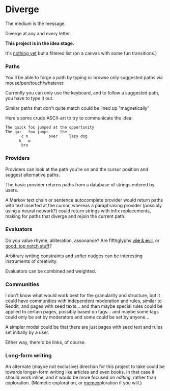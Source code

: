 
# Diverge

The medium is the message.

Diverge at any and every letter.

**This project is in the idea stage.**

It's [nothing yet](http://1j01.github.io/diverge/) but a filtered list
(on a canvas with some fun transitions.)

<!-- I implore you to explore the text galore -->
<!-- where there's text, there's always more -->
<!-- where there's text, there's always more -->
<!-- there's always more, there's always more -->
<!-- there's always more... there's always more... -->

<!--
type to choose a path (creating one if it doesn't exist)
could use italics/low opacity for text that doesn't exist yet
could use chromaticity for path disambiguation where paths join/diverge, or for authorship
there could actually be a useful tool somewhere in this idea space
perhaps in examining/making drafts, maybe not of books but of smaller amounts of text
-->

### Paths

<!--
Forge a path by typing
or browse only suggested paths
via mouse/pen/touch/whatever.
-->

You'll be able to
forge a path by typing
or browse only suggested paths
via mouse/pen/touch/whatever.

Currently you can only use the keyboard,
and to follow a suggested path,
you have to type it out.

<!--
You won't be able to forge an arbitrary path (character by character) without typing
because it won't give you the option of every character...
like Dasher does:
http://www.bltt.org/software/dasher/
-->

Similar paths that don't quite match could be lined up "magnetically"

Here's some crude ASCII-art to try to communicate the idea:

	The quick fox jumped at the opportunity
	The qui   fox jumps     the
	       c n         over     lazy dog
	      k   w
	       bro

<!--
There could be lines shown between
letters that are magnetically attracted
but are far apart due to the physics simulation.
-->

<!--
When the input is empty,
it could show possible paths,
or present a more pristine blank slate.
(The utter minimalism of a centered blinking cursor is appealing.)
Space could act as a toggle for this.
(You don't need to put spaces at the beginning of a path.)
(And if you really want to for some reason, you could copy and paste a space.)
If you're trying different letters to get the suggestions to pop up,
you might naturally try space
Enter could work too.
(You don't need to enter an empty path into the database.)
(And if you really want to for some reason, you can find a way.)
-->

### Providers

Providers can look at the path you're on and the cursor position and suggest alternative paths.

The basic provider returns paths from a database of strings entered by users.

A Markov text chain or sentence autocomplete provider would return paths with text inserted at the cursor,
whereas a paraphrasing provider (possibly using a neural network?) could return strings with infix replacements,
making for paths that diverge and rejoin the current path.

### Evaluators

Do you value rhyme, alliteration, assonance?
Are fifthglyphs [vil<b>e</b> & <b>e</b>vil](https://www.reddit.com/r/AVoid5/),
or [good, top notch stuff](https://www.reddit.com/r/EmboldenTheE/)?
<!-- (Subverting demonstration of those phrases by reversing the demonstrations) -->

Arbitrary writing constraints and softer nudges
can be interesting instruments of creativity.

Evaluators can be combined and weighted.

### Communities

I don't know what would work best
for the granularity and structure,
but it could have communities
with independent moderation and rules,
similar to Reddit,
and pages with seed texts...
and then maybe special rules could be applied to certain pages,
possibly based on tags...
and maybe some tags could only be set by moderators and some could be set by anyone...

A simpler model could be that
there are just pages
with seed text and rules
set initially by a user.

Either way, there'd be links, of course.

<!--
The evaluators can be used to just weigh suggested paths,
or can they also be hard or soft rules on paths you can enter.
Soft rules as in guidelines, or where there's a non-zero tolerance level.
-->

<!--
Is seed text the way to go?
If discovery is based on the prefix of the seed text,
you might be discouraged from making a minor change........
or reinterpretation of something...........................
-->

<!--
When you hit enter it could add the current path to the database (associated with your user id),
and return to the initial state (i.e. empty or with seed text)
while transitioning that path to a list above,
which you could later remove or return to and branch from.
If you follow someone else's path, you could re-enter it,
and perhaps it would still just show up with their user identification,
but if deleted by them, it would persist under yours?
This might have a bad side effect if it were to encourage someone
to archive sensitive information accidentally pasted, or drunkenly divulged.
It could be a voting system
showing a count of how many users re-entered a path,
and it could even show a list of users that entered a path,
but it might be nicer without all that stuff.
I don't know.
Perhaps communities could toggle options:
whether "votes" (counts) are shown,
whether paths would be implicitly persisted by other users' re-entering.
Also, if paths are de-duped but weighted based on dupes,
and the database returned dupes,
it would naturally act as a basic voting system.
A crude one, in some situations.
If re-enterings are to work like votes,
you'd want to treat them as such
especially if you were to do something like /r/WritingPrompts.
Reddit has a contest mode.
You'd want things to be sorted at random initially.
Votes could have a probability function over time of whether they count,
that settles on always counting after some period of time.
-->

### Long-form writing

An alternate (maybe not exclusive) direction for this project to take
could be towards longer-form writing like articles and even books.
In that case it should work inline,
and it would be more focused on *editing*,
rather than exploration.
(Memetic exploration,
or [memex](https://en.wikipedia.org/wiki/Memex)ploration if you will.)

<!-- Sorta related, a different textploration idea: https://andymakes.itch.io/intimate-codex -->
